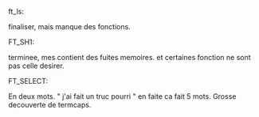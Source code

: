 ft_ls:

finaliser, mais manque des fonctions.

FT_SH1:

terminee, mes contient des fuites memoires. et certaines fonction ne sont pas celle desirer.

FT_SELECT: 

En deux mots. " j'ai fait un truc pourri " en faite ca fait 5 mots. Grosse decouverte de termcaps.
